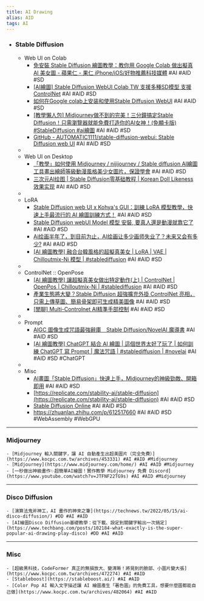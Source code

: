 ```yaml
---
title: AI Drawing
alias: AID
tags: AI
---
```

- ### Stable Diffusion
	- Web UI on Colab
		- [免安裝 Stable Diffusion 繪圖教學：教你用 Google Colab 做出擬真 AI 美女圖 - 蘋果仁 - 果仁 iPhone/iOS/好物推薦科技媒體](https://applealmond.com/posts/178039) #AI #AID #SD
		- [[AI繪圖] Stable Diffusion WebUI Colab TW 支援多種SD模型 支援ControlNet](https://home.gamer.com.tw/artwork.php?sn=5664550) #AI #AID #SD
		- [如何在Google colab上安装和使用Stable Diffusion WebUI](https://www.youtube.com/watch?v=nwyxpTOmcJ4)  #AI #AID #SD
		- [[教學懶人包] Midjourney做不到的完美！三分鐘搞定Stable Diffusion！只需瀏覽器就能免費打造你的AI女神！(免顯卡版)  #StableDiffusion #ai繪圖](https://www.youtube.com/watch?v=jR6vLdzECDw) #AI #AID #SD
		- [GitHub - AUTOMATIC1111/stable-diffusion-webui: Stable Diffusion web UI](https://github.com/AUTOMATIC1111/stable-diffusion-webui) #AI #AID #SD
	-
	- Web UI on Desktop
		- [「教學」如何使用 Midjourney / nijijourney / Stable diffusion AI繪圖工具畫出繪師等級動漫風格美少女圖片，保證學會](https://www.youtube.com/watch?v=c5xeERCwHgM) #AI #AID #SD
		- [三次元AI绘图 | Stable Diffusion零基础教程 | Korean Doll Likeness效果实现](https://zhuanlan.zhihu.com/p/609079652) #AI #AID #SD
	-
	- LoRA
		- [Stable Diffusion web UI x Kohya's GUI：訓練 LoRA 模型教學，快速上手最流行的 AI 繪圖訓練方式！](https://mnya.tw/cc/word/1940.html) #AI #AID #SD
		- [Stable Diffusion webUI Model 模型 安裝, 要真人還是動漫就靠它了](https://www.coolaler.com/index/stable-diffusion-webui-model-%E6%A8%A1%E5%9E%8B%E5%AE%89%E8%A3%9D-%E8%A6%81%E7%9C%9F%E4%BA%BA%E9%82%84%E6%98%AF%E5%8B%95%E6%BC%AB%E5%B0%B1%E9%9D%A0%E5%AE%83%E4%BA%86/) #AI #AID #SD
		- [Ai绘画半年了，到目前为止，AI绘画让多少画师失业了？未来又会有多少?](https://www.zhihu.com/question/583294094) #AI #AID #SD
		- [[AI 繪圖教學] 融合台韓風格的超擬真美女 | LoRA  | VAE | Chilloutmix-Ni 模型 | #stablediffusion](https://www.youtube.com/watch?v=HaXb3R2VHP8) #AI #AID #SD
	-
	- ControlNet :: OpenPose
		- [[AI 繪圖教學] 讓超擬真美女做出特定動作(上) | ControlNet  | OpenPos | Chilloutmix-Ni | #stablediffusion](https://www.youtube.com/watch?v=C7IT8hP50P4) #AI #AID #SD
		- [產業生態將大變？Stable Diffusion 超強擴充外掛 ControlNet 亮相，只需上傳草圖、簡易骨架即可生成精美圖像](https://www.incgmedia.com/new-release/stable-diffusion-addon-controlnet) #AI #AID #SD
		- [[閒聊] Multi-Controlnet AI精準手部控制](https://www.ptt.cc/bbs/C_Chat/M.1677484755.A.7B8.html) #AI #AID #SD
	-
	- Prompt
		- [AIGC 圖像生成咒語最強辭庫　Stable Diffusion/NovelAI 魔導書](https://www.pcmarket.com.hk/stable-diffusion-novelai-nai-prompt-cookbooks/) #AI #AID #SD
		- [[AI 繪圖教學] ChatGPT 結合 AI 繪圖 | 這個世界太好了玩了 | 如何訓練 ChatGPT 寫 Prompt | 魔法咒語 | #stablediffusion | #novelai](https://www.youtube.com/watch?v=B0X54ilrOsQ) #AI #AID #SD #ChatGPT
	-
	- Misc
		- [AI畫圖「Stable Diffusion」快速上手，Midjourney的神級勁敵、開箱即用](https://www.techbang.com/posts/99486-stable-diffusion-goes-live-for-free) #AI #AID #SD
		- [](https://replicate.com/stability-ai/stable-diffusion)[https://replicate.com/stability-ai/stable-diffusion](https://replicate.com/stability-ai/stable-diffusion) #AI #AID #SD
		- [Stable Diffusion Online](https://stablediffusionweb.com/#demo) #AI #AID #SD
		- https://zhuanlan.zhihu.com/p/612517660 #AI #AID #SD #WebAssembly #WebGPU
- ---
### Midjourney
	- [Midjourney 輸入關鍵字，讓 AI 自動產生出超美圖片（完全免費）](https://www.kocpc.com.tw/archives/453331) #AI #AID #Midjourney
	- [Midjourney](https://www.midjourney.com/home/) #AI #AID #Midjourney
	- [一秒做出神級畫作✨超簡單AI繪圖！實作教學 Midjourney 免費 Discord](https://www.youtube.com/watch?v=JTFNF22TG9s) #AI #AID #Midjourney
- ---
### Disco Diffusion
	- [演算法鬼斧神工，AI 畫作的神來之筆](https://technews.tw/2022/05/15/ai-disco-diffusion/) #DD #AI #AID
	- [AI繪圖Disco Diffusion基礎教學：從下載、設定到關鍵字輸出一次搞定](https://www.techbang.com/posts/102184-what-exactly-is-the-super-popular-ai-drawing-play-disco) #DD #AI #AID
- ---
### Misc
	- [超級黑科技，CodeFormer 真正的無損放大、變清晰！將晃到的臉部、小圖片變大張](https://www.kocpc.com.tw/archives/472274) #AI #AID
	- [Stableboost](https://stableboost.ai/) #AI #AID
	- [Color Pop AI 輸入文字描述讓 AI 繪圖產生「著色圖」的免費工具，想要什麼圖都能自己做](https://www.kocpc.com.tw/archives/482064) #AI #AID
